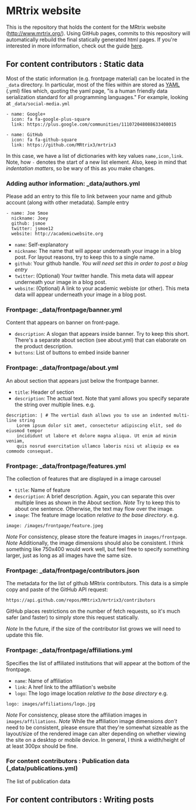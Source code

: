 # MRtrix website

This is the repository that holds the content for the MRtrix website (http://www.mrtrix.org/). Using GitHub pages, commits to this repository will automatically rebuild the final statically generated html pages. If you're interested in more information, check out the guide [here](https://pages.github.com/).

## For content contributors : Static data

Most of the static information (e.g. frontpage material) can be located in the `_data` directory. In particular, most of the files within are stored as [YAML](http://www.yaml.org/) (.yml) files which, quoting the yaml page, "is a human friendly data serialization standard for all programming languages." For example, looking at `_data/social-media.yml`

```
- name: Google+
  icon: fa fa-google-plus-square
  link: https://plus.google.com/communities/111072048088633408015

- name: GitHub
  icon: fa fa-github-square
  link: https://github.com/MRtrix3/mrtrix3
```

In this case, we have a list of dictionaries with key values `name,icon,link`. Note, how `-` denotes the start of a new list element. Also, keep in mind that *indentation matters*, so be wary of this as you make changes.

### Adding author information: _data/authors.yml

Please add an entry to this file to link between your name and github account (along with other metadata). Sample entry

```
- name: Joe Smoe
  nickname: Joey
  github: jsmoe
  twitter: jsmoe12
  website: http://academicwebsite.org
```
* `name`: Self-explanatory
* `nickname`: The name that will appear underneath your image in a blog post. For layout reasons, try to keep this to a single name.
* `github`: Your github handle. *You will need set this in order to post a blog entry*
* `twitter`: (Optional) Your twitter handle. This meta data will appear underneath your image in a blog post.
* `website`: (Optional) A link to your academic webiste (or other). This meta data will appear underneath your image in a blog post.

### Frontpage: _data/frontpage/banner.yml

Content that appears on banner on front-page.

* `description`: A slogan that appears inside banner. Try to keep this short. There's a separate about section (see about.yml) that can elaborate on the product description.
* `buttons`: List of buttons to embed inside banner

### Frontpage: _data/frontpage/about.yml

An about section that appears just below the frontpage banner.

* `title`: Header of section
* `description`: The actual text. Note that yaml allows you specify separate the string over multiple lines. e.g.

```
description: | # The vertial dash allows you to use an indented multi-line string
    Lorem ipsum dolor sit amet, consectetur adipiscing elit, sed do eiusmod tempor 
    incididunt ut labore et dolore magna aliqua. Ut enim ad minim veniam, 
    quis nosrud exercitation ullamco laboris nisi ut aliquip ex ea commodo consequat.
```

### Frontpage: _data/frontpage/features.yml

The collection of features that are displayed in a image carousel

* `title`: Name of feature
* `description`: A brief description. Again, you can separate this over multiple lines as shown in the About section. *Note* Try to keep this to about one sentence. Otherwise, the text may flow over the image.
* `image`: The feature image location *relative to the base directory*. e.g.

```
image: /images/frontpage/feature.jpeg
```

*Note* For consistency, please store the feature images in `images/frontpage`.
*Note* Additionally, the image dimensions should also be consistent. I think something like 750x400 would work well, but feel free to specify something larger, just as long as all images have the same size.


### Frontpage: _data/frontpage/contributors.json

The metadata for the list of github MRtrix contributors. This data is a simple copy and paste of the GitHub API request:

```
https://api.github.com/repos/MRtrix3/mrtrix3/contributors
```

GitHub places restrictions on the number of fetch requests, so it's much safer (and faster) to simply store this request statically.

*Note* In the future, if the size of the contributor list grows we will need to update this file.

### Frontpage: _data/frontpage/affiliations.yml

Specifies the list of affiliated institutions that will appear at the bottom of the frontpage.

* `name`: Name of affiliation
* `link`: A href link to the affiliation's website
* `logo`: The logo image location *relative to the base directory* e.g.

```
logo: images/affiliations/logo.jpg
```

*Note* For consistency, please store the affiliation images in `images/affiliations`.
*Note* While the affiliation image dimensions *don't* need to be consistent, please ensure that they're somewhat sizeable as the layout/size of the rendered image can alter depending on whether viewing the site on a desktop or mobile device. In general, I think a width/height of at least 300px should be fine.


### For content contributors : Publication data (_data/publications.yml)

The list of publication data


## For content contributors : Writing posts










